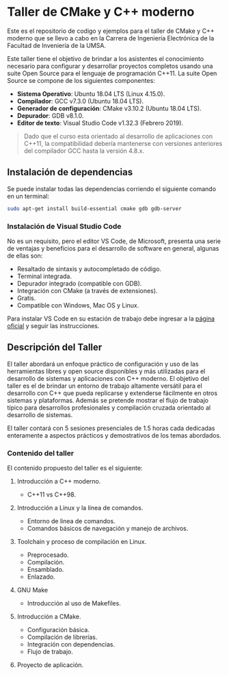 # Taller de CMake y C++ moderno

Este es el repositorio de codigo y ejemplos para el taller de CMake y C++ moderno que se llevo a cabo en la Carrera de Ingeniería Electrónica de la Facultad de Inveniería de la UMSA.

Este taller tiene el objetivo de brindar a los asistentes el conocimiento necesario para configurar y desarrollar proyectos completos usando una suite Open Source para el lenguaje de programación C++11. La suite Open Source se compone de los siguientes componentes:

- **Sistema Operativo**: Ubuntu 18.04 LTS (Linux 4.15.0).
- **Compilador**: GCC v7.3.0 (Ubuntu 18.04 LTS).
- **Generador de configuración**: CMake v3.10.2 (Ubuntu 18.04 LTS).
- **Depurador**: GDB v8.1.0.
- **Editor de texto**: Visual Studio Code v1.32.3 (Febrero 2019).

> Dado que el curso esta orientado al desarrollo de aplicaciones con C++11, la compatibilidad debería mantenerse con versiones anteriores del compilador GCC hasta la versión 4.8.x.

## Instalación de dependencias

Se puede instalar todas las dependencias corriendo el siguiente comando en un terminal:

```bash
sudo apt-get install build-essential cmake gdb gdb-server
```

### Instalación de Visual Studio Code

No es un requisito, pero el editor VS Code, de Microsoft, presenta una serie de ventajas y beneficios para el desarrollo de software en general, algunas de ellas son:

- Resaltado de sintaxis y autocompletado de código.
- Terminal integrada.
- Depurador integrado (compatible con GDB).
- Integración con CMake (a través de extensiones).
- Gratis.
- Compatible con Windows, Mac OS y Linux.

Para instalar VS Code en su estación de trabajo debe ingresar a la [página oficial](https://code.visualstudio.com/) y seguir las instrucciones.

## Descripción del Taller

El taller abordará un enfoque práctico de configuración y uso de las herramientas libres y open source disponibles y más utilizadas para el desarrollo de sistemas y aplicaciones con C++ moderno. El objetivo del taller es el de brindar un entorno de trabajo altamente versátil para el desarrollo con C++ que pueda replicarse y extenderse fácilmente en otros sistemas y plataformas. Además se pretende mostrar el flujo de trabajo típico para desarrollos profesionales y compilación cruzada orientado al desarrollo de sistemas.

El taller contará con 5 sesiones presenciales de 1.5 horas cada dedicadas enteramente a aspectos prácticos y demostrativos de los temas abordados.

### Contenido del taller

El contenido propuesto del taller es el siguiente:

1. Introducción a C++ moderno.
   * C++11 vs C++98.

2. Introducción a Linux y la línea de comandos.
   * Entorno de linea de comandos.
   * Comandos básicos de navegación y manejo de archivos.

3. Toolchain y proceso de compilación en Linux.
   * Preprocesado.
   * Compilación.
   * Ensamblado.
   * Enlazado.

4. GNU Make
   * Introducción al uso de Makefiles.

5. Introducción a CMake.
   * Configuración básica.
   * Compilación de librerías.
   * Integración con dependencias.
   * Flujo de trabajo.

6. Proyecto de aplicación.

